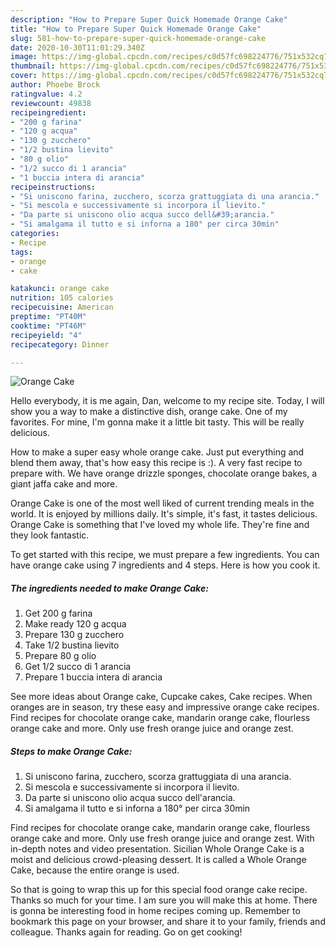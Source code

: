 ```yaml
---
description: "How to Prepare Super Quick Homemade Orange Cake"
title: "How to Prepare Super Quick Homemade Orange Cake"
slug: 581-how-to-prepare-super-quick-homemade-orange-cake
date: 2020-10-30T11:01:29.340Z
image: https://img-global.cpcdn.com/recipes/c0d57fc698224776/751x532cq70/orange-cake-recipe-main-photo.jpg
thumbnail: https://img-global.cpcdn.com/recipes/c0d57fc698224776/751x532cq70/orange-cake-recipe-main-photo.jpg
cover: https://img-global.cpcdn.com/recipes/c0d57fc698224776/751x532cq70/orange-cake-recipe-main-photo.jpg
author: Phoebe Brock
ratingvalue: 4.2
reviewcount: 49838
recipeingredient:
- "200 g farina"
- "120 g acqua"
- "130 g zucchero"
- "1/2 bustina lievito"
- "80 g olio"
- "1/2 succo di 1 arancia"
- "1 buccia intera di arancia"
recipeinstructions:
- "Si uniscono farina, zucchero, scorza grattuggiata di una arancia."
- "Si mescola e successivamente si incorpora il lievito."
- "Da parte si uniscono olio acqua succo dell&#39;arancia."
- "Si amalgama il tutto e si inforna a 180° per circa 30min"
categories:
- Recipe
tags:
- orange
- cake

katakunci: orange cake 
nutrition: 105 calories
recipecuisine: American
preptime: "PT40M"
cooktime: "PT46M"
recipeyield: "4"
recipecategory: Dinner

---
```



![Orange Cake](https://img-global.cpcdn.com/recipes/c0d57fc698224776/751x532cq70/orange-cake-recipe-main-photo.jpg)

Hello everybody, it is me again, Dan, welcome to my recipe site. Today, I will show you a way to make a distinctive dish, orange cake. One of my favorites. For mine, I'm gonna make it a little bit tasty. This will be really delicious.

How to make a super easy whole orange cake. Just put everything and blend them away, that&#39;s how easy this recipe is :). A very fast recipe to prepare with. We have orange drizzle sponges, chocolate orange bakes, a giant jaffa cake and more.

Orange Cake is one of the most well liked of current trending meals in the world. It is enjoyed by millions daily. It's simple, it's fast, it tastes delicious. Orange Cake is something that I've loved my whole life. They're fine and they look fantastic.


To get started with this recipe, we must prepare a few ingredients. You can have orange cake using 7 ingredients and 4 steps. Here is how you cook it.

<!--inarticleads1-->

##### The ingredients needed to make Orange Cake:

1. Get 200 g farina
1. Make ready 120 g acqua
1. Prepare 130 g zucchero
1. Take 1/2 bustina lievito
1. Prepare 80 g olio
1. Get 1/2 succo di 1 arancia
1. Prepare 1 buccia intera di arancia


See more ideas about Orange cake, Cupcake cakes, Cake recipes. When oranges are in season, try these easy and impressive orange cake recipes. Find recipes for chocolate orange cake, mandarin orange cake, flourless orange cake and more. Only use fresh orange juice and orange zest. 

<!--inarticleads2-->

##### Steps to make Orange Cake:

1. Si uniscono farina, zucchero, scorza grattuggiata di una arancia.
1. Si mescola e successivamente si incorpora il lievito.
1. Da parte si uniscono olio acqua succo dell&#39;arancia.
1. Si amalgama il tutto e si inforna a 180° per circa 30min


Find recipes for chocolate orange cake, mandarin orange cake, flourless orange cake and more. Only use fresh orange juice and orange zest. With in-depth notes and video presentation. Sicilian Whole Orange Cake is a moist and delicious crowd-pleasing dessert. It is called a Whole Orange Cake, because the entire orange is used. 

So that is going to wrap this up for this special food orange cake recipe. Thanks so much for your time. I am sure you will make this at home. There is gonna be interesting food in home recipes coming up. Remember to bookmark this page on your browser, and share it to your family, friends and colleague. Thanks again for reading. Go on get cooking!
